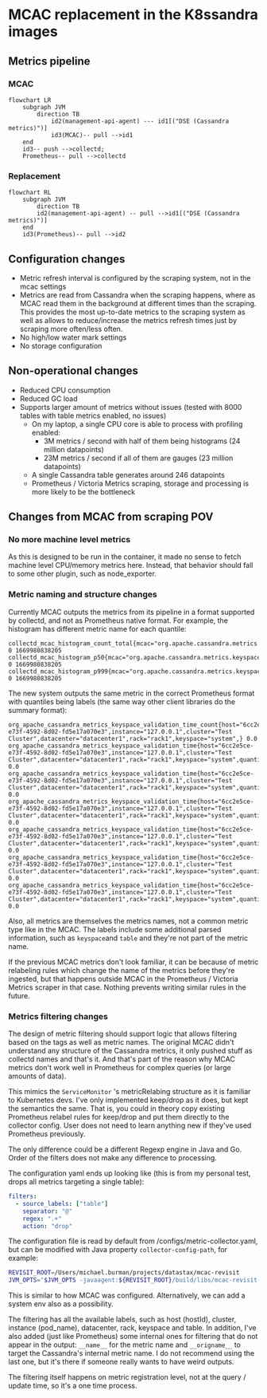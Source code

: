 # MCAC replacement in the K8ssandra images

## Metrics pipeline

### MCAC

```mermaid
flowchart LR
    subgraph JVM
        direction TB
            id2(management-api-agent) --- id1[("DSE (Cassandra metrics)")]
            id3(MCAC)-- pull -->id1
    end
    id3-- push -->collectd;
    Prometheus-- pull -->collectd
```

### Replacement

```mermaid
flowchart RL
    subgraph JVM
        direction TB
        id2(management-api-agent) -- pull -->id1[("DSE (Cassandra metrics)")]
    end
    id3(Prometheus)-- pull -->id2
```

## Configuration changes

* Metric refresh interval is configured by the scraping system, not in the mcac settings
* Metrics are read from Cassandra when the scraping happens, where as MCAC read them in the background at different times than the scraping. This provides the most up-to-date metrics to the scraping system as well as allows to reduce/increase the metrics refresh times just by scraping more often/less often.
* No high/low water mark settings
* No storage configuration

## Non-operational changes

* Reduced CPU consumption
* Reduced GC load
* Supports larger amount of metrics without issues (tested with 8000 tables with table metrics enabled, no issues)
  * On my laptop, a single CPU core is able to process with profiling enabled:
    * 3M metrics / second with half of them being histograms (24 million datapoints)
    * 23M metrics / second if all of them are gauges (23 million datapoints)
  * A single Cassandra table generates around 246 datapoints
  * Prometheus / Victoria Metrics scraping, storage and processing is more likely to be the bottleneck

## Changes from MCAC from scraping POV

### No more machine level metrics

As this is designed to be run in the container, it made no sense to fetch machine level CPU/memory metrics here. Instead, that behavior should fall to some other plugin, such as node_exporter.

### Metric naming and structure changes

Currently MCAC outputs the metrics from its pipeline in a format supported by collectd, and not as Prometheus native format. For example, the histogram has different metric name for each quantile:

```
collectd_mcac_histogram_count_total{mcac="org.apache.cassandra.metrics.keyspace.validation_time.system",instance="192.168.1.179",mcac_filtered="true",cluster="TestCluster",dc="datacenter1",rack="rack1"} 0 1669980838205
collectd_mcac_histogram_p50{mcac="org.apache.cassandra.metrics.keyspace.validation_time.system",instance="192.168.1.179",mcac_filtered="true",cluster="TestCluster",dc="datacenter1",rack="rack1"} 0 1669980838205
collectd_mcac_histogram_p999{mcac="org.apache.cassandra.metrics.keyspace.validation_time.system",instance="192.168.1.179",mcac_filtered="true",cluster="TestCluster",dc="datacenter1",rack="rack1"} 0 1669980838205
```

The new system outputs the same metric in the correct Prometheus format with quantiles being labels (the same way other client libraries do the summary format):

```
org_apache_cassandra_metrics_keyspace_validation_time_count{host="6cc2e5ce-e73f-4592-8d02-fd5e17a070e3",instance="127.0.0.1",cluster="Test Cluster",datacenter="datacenter1",rack="rack1",keyspace="system",} 0.0
org_apache_cassandra_metrics_keyspace_validation_time{host="6cc2e5ce-e73f-4592-8d02-fd5e17a070e3",instance="127.0.0.1",cluster="Test Cluster",datacenter="datacenter1",rack="rack1",keyspace="system",quantile="0.5",} 0.0
org_apache_cassandra_metrics_keyspace_validation_time{host="6cc2e5ce-e73f-4592-8d02-fd5e17a070e3",instance="127.0.0.1",cluster="Test Cluster",datacenter="datacenter1",rack="rack1",keyspace="system",quantile="0.75",} 0.0
org_apache_cassandra_metrics_keyspace_validation_time{host="6cc2e5ce-e73f-4592-8d02-fd5e17a070e3",instance="127.0.0.1",cluster="Test Cluster",datacenter="datacenter1",rack="rack1",keyspace="system",quantile="0.95",} 0.0
org_apache_cassandra_metrics_keyspace_validation_time{host="6cc2e5ce-e73f-4592-8d02-fd5e17a070e3",instance="127.0.0.1",cluster="Test Cluster",datacenter="datacenter1",rack="rack1",keyspace="system",quantile="0.98",} 0.0
org_apache_cassandra_metrics_keyspace_validation_time{host="6cc2e5ce-e73f-4592-8d02-fd5e17a070e3",instance="127.0.0.1",cluster="Test Cluster",datacenter="datacenter1",rack="rack1",keyspace="system",quantile="0.99",} 0.0
org_apache_cassandra_metrics_keyspace_validation_time{host="6cc2e5ce-e73f-4592-8d02-fd5e17a070e3",instance="127.0.0.1",cluster="Test Cluster",datacenter="datacenter1",rack="rack1",keyspace="system",quantile="0.999",} 0.0
```

Also, all metrics are themselves the metrics names, not a common metric type like in the MCAC. The labels include some additional parsed information, such as ``keyspace``and ``table`` and they're not part of the metric name.

If the previous MCAC metrics don't look familiar, it can be because of metric relabeling rules which change the name of the metrics before they're ingested, but that happens outside MCAC in the Prometheus / Victoria Metrics scraper in that case. Nothing prevents writing similar rules in the future.

### Metrics filtering changes

The design of metric filtering should support logic that allows filtering based on the tags as well as metric names. The original MCAC didn't understand any structure of the Cassandra metrics, it only pushed stuff as collectd names and that's it. And that's part of the reason why MCAC metrics don't work well in Prometheus for complex queries (or large amounts of data).

This mimics the ``ServiceMonitor`` 's metricRelabing structure as it is familiar to Kubernetes devs. I've only implemented keep/drop as it does, but kept the semantics the same. That is, you could in theory copy existing Prometheus relabel rules for keep/drop and put them directly to the collector config. User does not need to learn anything new if they've used Prometheus previously.

The only difference could be a different Regexp engine in Java and Go. Order of the filters does not make any difference to processing. 

The configuration yaml ends up looking like (this is from my personal test, drops all metrics targeting a single table):

```yaml
filters:
  - source_labels: ["table"]
    separator: "@"
    regex: ".+"
    action: "drop"
```

The configuration file is read by default from /configs/metric-collector.yaml, but can be modified with Java property ``collector-config-path``, for example:

```sh
REVISIT_ROOT=/Users/michael.burman/projects/datastax/mcac-revisit
JVM_OPTS="$JVM_OPTS -javaagent:${REVISIT_ROOT}/build/libs/mcac-revisit-1.0-SNAPSHOT-all.jar -Dcollector-config-path=/Users/michael.burman/projects/datastax/apache-cassandra-4.0.4/conf/metric-collector.yaml"
```

This is similar to how MCAC was configured. Alternatively, we can add a system env also as a possibility.

The filtering has all the available labels, such as host (hostId), cluster, instance (pod_name), datacenter, rack, keyspace and table. In addition, I've also added (just like Prometheus) some internal ones for filtering that do not appear in the output: ``__name__`` for the metric name and ``__origname__`` to target the Cassandra's internal metric name. I do not recommend using the last one, but it's there if someone really wants to have weird outputs. 

The filtering itself happens on metric registration level, not at the query / update time, so it's a one time process. 
